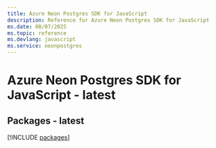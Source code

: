 ```yaml
---
title: Azure Neon Postgres SDK for JavaScript
description: Reference for Azure Neon Postgres SDK for JavaScript
ms.date: 08/07/2025
ms.topic: reference
ms.devlang: javascript
ms.service: neonpostgres
---
```

# Azure Neon Postgres SDK for JavaScript - latest
## Packages - latest
[!INCLUDE [packages](neon-postgres-index.md)]